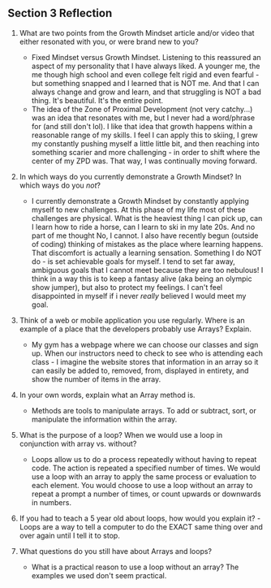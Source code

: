 ## Section 3 Reflection

1. What are two points from the Growth Mindset article and/or video that either resonated with you, or were brand new to you?
   - Fixed Mindset versus Growth Mindset. Listening to this reassured an aspect of my personality that I have always liked. A younger me, the me though high school and even college felt rigid and even fearful - but something snapped and I learned that is NOT me. And that I can always change and grow and learn, and that struggling is NOT a bad thing. It's beautiful. It's the entire point.
   - The idea of the Zone of Proximal Development (not very catchy...) was an idea that resonates with me, but I never had a word/phrase for (and still don't lol). I like that idea that growth happens within a reasonable range of my skills. I feel I can apply this to skiing, I grew my constantly pushing myself a little little bit, and then reaching into something scarier and more challenging - in order to shift where the center of my ZPD was. That way, I was continually moving forward.

2. In which ways do you currently demonstrate a Growth Mindset? In which ways do you _not_?
   - I currently demonstrate a Growth Mindset by constantly applying myself to new challenges. At this phase of my life most of these challenges are physical. What is the heaviest thing I can pick up, can I learn how to ride a horse, can I learn to ski in my late 20s. And no part of me thought No, I cannot. I also have recently begun (outside of coding) thinking of mistakes as the place where learning happens. That discomfort is actually a learning sensation. Something I do NOT do - is set achievable goals for myself. I tend to set far away, ambiguous goals that I cannot meet because they are too nebulous! I think in a way this is to keep a fantasy alive (aka being an olympic show jumper), but also to protect my feelings. I can't feel disappointed in myself if i never _really_ believed I would meet my goal.

3. Think of a web or mobile application you use regularly. Where is an example of a place that the developers probably use Arrays? Explain.
   - My gym has a webpage where we can choose our classes and sign up. When our instructors need to check to see who is attending each class - I imagine the website stores that information in an array so it can easily be added to, removed, from, displayed in entirety, and show the number of items in the array.

4. In your own words, explain what an Array method is.
   - Methods are tools to manipulate arrays. To add or subtract, sort, or manipulate the information within the array.

5. What is the purpose of a loop? When we would use a loop in conjunction with array vs. without?
   - Loops allow us to do a process repeatedly without having to repeat code. The action is repeated a specified number of times. We would use a loop with an array to apply the same process or evaluation to each element. You would choose to use a loop without an array to repeat a prompt a number of times, or count upwards or downwards in numbers.

6. If you had to teach a 5 year old about loops, how would you explain it?
   -Loops are a way to tell a computer to do the EXACT same thing over and over again until I tell it to stop.

7. What questions do you still have about Arrays and loops?
   - What is a practical reason to use a loop without an array? The examples we used don't seem practical.
